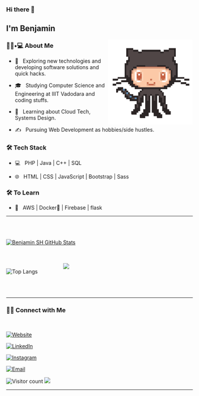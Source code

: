 ### Hi there 👋<h2> I'm Benjamin</h2>

<img align='right' src="https://raw.githubusercontent.com/iCharlesZ/FigureBed/master/img/octocat.gif" width="230">

<h3> 👨🏻•💻 About Me </h3>



- 🤔 &nbsp; Exploring new technologies and developing software solutions and quick hacks.

- 🎓 &nbsp; Studying Computer Science and Engineering at IIIT Vadodara and coding stuffs.

- 🌱 &nbsp; Learning about Cloud Tech, Systems Design.

- ✍️ &nbsp; Pursuing Web Development as hobbies/side hustles.



<h3>🛠 Tech Stack</h3>



- 💻 &nbsp; PHP | Java | C++ | SQL

- 🌐 &nbsp; HTML | CSS | JavaScript | Bootstrap | Sass

<!--

- 🛢 &nbsp; MySQL | MongoDB

- 🔧 &nbsp; Git | Markdown | Selenium | Tidyverse

- 🖥 &nbsp; Illustrator| Photoshop | InDesign

-->



<h3>🛠 To Learn</h3>

- 🔧 &nbsp; AWS | Docker🐳 | Firebase | flask

<hr>



<br/><br/>

[![Benjamin SH GitHub Stats](https://github-readme-stats.vercel.app/api?username=benjaminsucasaire&show_icons=true)](https://github.com/benjaminsucasaire)

<br/>

<br/>

<img src="https://media.giphy.com/media/M9gbBd9nbDrOTu1Mqx/giphy.gif" width="350" align='right'>

![Top Langs](https://github-readme-stats.vercel.app/api/top-langs/?username=benjaminsucasaire&show_icons=true)

<br><br>



<hr>



<h3> 🤝🏻 Connect with Me </h3>

<br>



<p align="center">

<a href="https://benjamin.sistemascloudcyb.ml/"><img alt="Website" src="https://img.shields.io/badge/benjamin.sistemascloudcyb.ml-black?style=flat-square&logo=google-chrome"></a>

<a href="https://www.linkedin.com/in/benjamin-abel-sucasaire-huamani-719624182/"><img alt="LinkedIn" src="https://img.shields.io/badge/LinkedIn-Benjamin%20Abel%20Sucasaire-blue?style=flat-square&logo=linkedin"></a>

<a href="https://www.instagram.com/benjamin_abue/"><img alt="Instagram" src="https://img.shields.io/badge/Instagram-benjamin_abue-black?style=flat-square&logo=instagram"></a>

<a href="mailto:benjaminsucasaire@gmail.com"><img alt="Email" src="https://img.shields.io/badge/Email-benjaminsucasaire@gmail.com-blue?style=flat-square&logo=gmail"></a>

</p>





![Visitor count](https://visitor-badge.laobi.icu/badge?page_id=benjaminsucasaire.benjaminsucasaire)   <img src="https://media.giphy.com/media/dxn6fRlTIShoeBr69N/giphy.gif" width="30">





<hr>



